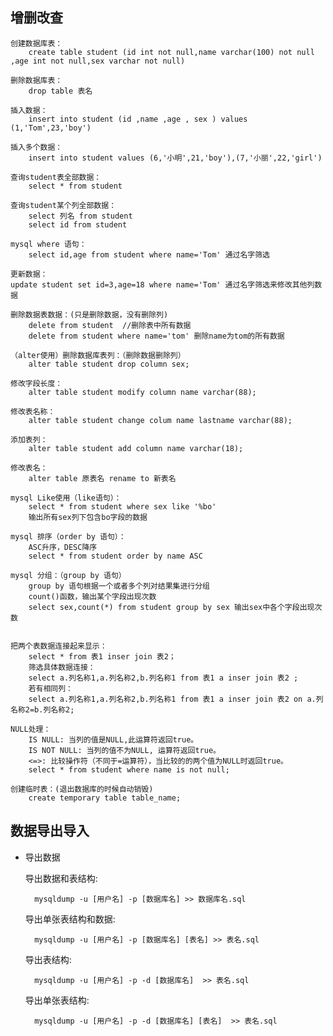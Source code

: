 
## 增删改查
    创建数据库表：
        create table student (id int not null,name varchar(100) not null ,age int not null,sex varchar not null)
    
    删除数据库表：
        drop table 表名
    
    插入数据：
        insert into student (id ,name ,age , sex ) values (1,'Tom',23,'boy')
    
    插入多个数据：
        insert into student values (6,'小明',21,'boy'),(7,'小丽',22,'girl')
    
    查询student表全部数据：
        select * from student
    
    查询student某个列全部数据：
        select 列名 from student
        select id from student
    
    mysql where 语句：
        select id,age from student where name='Tom' 通过名字筛选
    
    更新数据：
    update student set id=3,age=18 where name='Tom' 通过名字筛选来修改其他列数据
    
    删除数据表数据：(只是删除数据，没有删除列)
        delete from student  //删除表中所有数据
        delete from student where name='tom' 删除name为tom的所有数据
    
    （alter使用）删除数据库表列：（删除数据删除列）
        alter table student drop column sex;
    
    修改字段长度：
        alter table student modify column name varchar(88);
    
    修改表名称：
        alter table student change colum name lastname varchar(88);
    
    添加表列：
        alter table student add column name varchar(18);
    
    修改表名：
        alter table 原表名 rename to 新表名
    
    mysql Like使用（like语句）：
        select * from student where sex like '%bo'
        输出所有sex列下包含bo字段的数据
    
    mysql 排序（order by 语句）：
        ASC升序，DESC降序
        select * from student order by name ASC
    
    mysql 分组：（group by 语句）
        group by 语句根据一个或者多个列对结果集进行分组
        count()函数，输出某个字段出现次数
        select sex,count(*) from student group by sex 输出sex中各个字段出现次数
    
    
    把两个表数据连接起来显示：
        select * from 表1 inser join 表2；
        筛选具体数据连接：
        select a.列名称1,a.列名称2,b.列名称1 from 表1 a inser join 表2 ;
        若有相同列：
        select a.列名称1,a.列名称2,b.列名称1 from 表1 a inser join 表2 on a.列名称2=b.列名称2;
    
    NULL处理：
        IS NULL: 当列的值是NULL,此运算符返回true。
        IS NOT NULL: 当列的值不为NULL, 运算符返回true。
        <=>: 比较操作符（不同于=运算符），当比较的的两个值为NULL时返回true。
        select * from student where name is not null;
    
    创建临时表：(退出数据库的时候自动销毁)
        create temporary table table_name;

## 数据导出导入

- 导出数据
    
    导出数据和表结构: 
        
        mysqldump -u [用户名] -p [数据库名] >> 数据库名.sql
    
    导出单张表结构和数据:
        
        mysqldump -u [用户名] -p [数据库名] [表名] >> 表名.sql
    
    导出表结构:
        
        mysqldump -u [用户名] -p -d [数据库名]  >> 表名.sql
    
    导出单张表结构:
        
        mysqldump -u [用户名] -p -d [数据库名] [表名]  >> 表名.sql    
            
